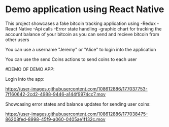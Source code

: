 # Demo application using React Native
This project showcases a fake bitcoin tracking application using
-Redux
-React Native
-Api calls
-Error state handling
-graphic chart for tracking the account balance of your bitcoin as you can send and recieve bitcoin from other users

You can use a username "Jeremy" or "Alice" to login into the application

You can use the send Coins actions to send coins to each user



#DEMO OF DEMO APP:

Login into the app:

https://user-images.githubusercontent.com/108612886/177037753-7f160642-2cd2-4988-9446-a144f9974cc7.mov



Showcasing error states and balance updates for sending user coins:

https://user-images.githubusercontent.com/108612886/177038475-86208fed-8998-45f9-a060-0405ae1f132c.mov

